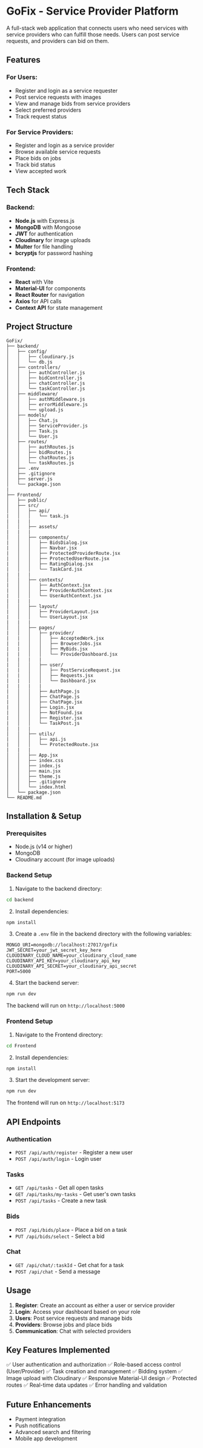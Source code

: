 # GoFix - Service Provider Platform

A full-stack web application that connects users who need services with service providers who can fulfill those needs. Users can post service requests, and providers can bid on them.

## Features

### For Users:
- Register and login as a service requester
- Post service requests with images
- View and manage bids from service providers
- Select preferred providers
- Track request status

### For Service Providers:
- Register and login as a service provider
- Browse available service requests
- Place bids on jobs
- Track bid status
- View accepted work

## Tech Stack

### Backend:
- **Node.js** with Express.js
- **MongoDB** with Mongoose
- **JWT** for authentication
- **Cloudinary** for image uploads
- **Multer** for file handling
- **bcryptjs** for password hashing

### Frontend:
- **React** with Vite
- **Material-UI** for components
- **React Router** for navigation
- **Axios** for API calls
- **Context API** for state management

## Project Structure

```
GoFix/
├── backend/
│   ├── config/
│   │   ├── cloudinary.js
│   │   └── db.js
│   ├── controllers/
│   │   ├── authController.js
│   │   ├── bidController.js
│   │   ├── chatController.js
│   │   └── taskController.js
│   ├── middleware/
│   │   ├── authMiddleware.js
│   │   ├── errorMiddleware.js
│   │   └── upload.js
│   ├── models/
│   │   ├── Chat.js
│   │   ├── ServiceProvider.js
│   │   ├── Task.js
│   │   └── User.js
│   ├── routes/
│   │   ├── authRoutes.js
│   │   ├── bidRoutes.js
│   │   ├── chatRoutes.js
│   │   └── taskRoutes.js
│   ├── .env
│   ├── .gitignore
│   ├── server.js
│   └── package.json
|
├── Frontend/
│   ├── public/
│   ├── src/
│   │   ├── api/
|   │   │   └── task.js
|   |   |
│   │   ├── assets/
|   |   |
│   │   ├── components/
|   │   │   ├── BidsDialog.jsx
|   │   │   ├── Navbar.jsx
|   │   │   ├── ProtectedProviderRoute.jsx
|   │   │   ├── ProtectedUserRoute.jsx
|   │   │   ├── RatingDialog.jsx
|   │   │   └── TaskCard.jsx
|   |   |
│   │   ├── contexts/
|   │   │   ├── AuthContext.jsx
|   │   │   ├── ProviderAuthContext.jsx
|   │   │   └── UserAuthContext.jsx
|   |   |
│   │   ├── layout/
|   │   │   ├── ProviderLayout.jsx
|   │   │   └── UserLayout.jsx
|   |   |
│   │   ├── pages/
|   │   │   ├── provider/
|   |   │   │   ├── AcceptedWork.jsx
|   |   │   │   ├── BrowserJobs.jsx
|   |   │   │   ├── MyBids.jsx
|   |   │   │   └── ProviderDashboard.jsx
|   |   |   |
|   │   │   ├── user/
|   |   │   │   ├── PostServiceRequest.jsx
|   |   │   │   ├── Requests.jsx
|   |   │   │   └── Dashboard.jsx
|   |   |   |
|   │   │   ├── AuthPage.js
|   │   │   ├── ChatPage.js
|   │   │   ├── ChatPage.jsx
|   │   │   ├── Login.jsx
|   │   │   ├── NotFound.jsx
|   │   │   ├── Register.jsx
|   │   │   └── TaskPost.js
|   |   |
│   │   ├── utils/
|   │   │   ├── api.js
|   │   │   └── ProtectedRoute.jsx
|   |   |
│   │   ├── App.jsx
│   │   ├── index.css
│   │   ├── index.js
│   │   ├── main.jsx
│   │   ├── theme.js
│   │   ├── .gitignore
│   │   └── index.html
│   └── package.json
└── README.md
```

## Installation & Setup

### Prerequisites
- Node.js (v14 or higher)
- MongoDB
- Cloudinary account (for image uploads)

### Backend Setup

1. Navigate to the backend directory:
```bash
cd backend
```

2. Install dependencies:
```bash
npm install
```

3. Create a `.env` file in the backend directory with the following variables:
```env
MONGO_URI=mongodb://localhost:27017/gofix
JWT_SECRET=your_jwt_secret_key_here
CLOUDINARY_CLOUD_NAME=your_cloudinary_cloud_name
CLOUDINARY_API_KEY=your_cloudinary_api_key
CLOUDINARY_API_SECRET=your_cloudinary_api_secret
PORT=5000
```

4. Start the backend server:
```bash
npm run dev
```

The backend will run on `http://localhost:5000`

### Frontend Setup

1. Navigate to the Frontend directory:
```bash
cd Frontend
```

2. Install dependencies:
```bash
npm install
```

3. Start the development server:
```bash
npm run dev
```

The frontend will run on `http://localhost:5173`

## API Endpoints

### Authentication
- `POST /api/auth/register` - Register a new user
- `POST /api/auth/login` - Login user

### Tasks
- `GET /api/tasks` - Get all open tasks
- `GET /api/tasks/my-tasks` - Get user's own tasks
- `POST /api/tasks` - Create a new task

### Bids
- `POST /api/bids/place` - Place a bid on a task
- `PUT /api/bids/select` - Select a bid

### Chat
- `GET /api/chat/:taskId` - Get chat for a task
- `POST /api/chat` - Send a message

## Usage

1. **Register**: Create an account as either a user or service provider
2. **Login**: Access your dashboard based on your role
3. **Users**: Post service requests and manage bids
4. **Providers**: Browse jobs and place bids
5. **Communication**: Chat with selected providers

## Key Features Implemented

✅ User authentication and authorization
✅ Role-based access control (User/Provider)
✅ Task creation and management
✅ Bidding system
✅ Image upload with Cloudinary
✅ Responsive Material-UI design
✅ Protected routes
✅ Real-time data updates
✅ Error handling and validation

## Future Enhancements

- Payment integration
- Push notifications
- Advanced search and filtering
- Mobile app development


